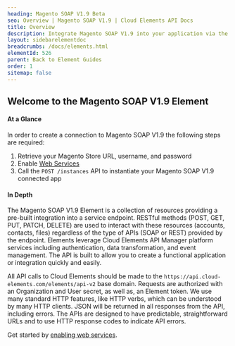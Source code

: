 ```yaml
---
heading: Magento SOAP V1.9 Beta
seo: Overview | Magento SOAP V1.9 | Cloud Elements API Docs
title: Overview
description: Integrate Magento SOAP V1.9 into your application via the Cloud Elements APIs.
layout: sidebarelementdoc
breadcrumbs: /docs/elements.html
elementId: 526
parent: Back to Element Guides
order: 1
sitemap: false
---
```


## Welcome to the Magento SOAP V1.9 Element


#### At a Glance

In order to create a connection to Magento SOAP V1.9 the following steps are required:

1. Retrieve your Magento Store URL, username, and password
2. Enable [Web Services](magento-soapv19-endpoint-setup.html)
3. Call the `POST /instances` API to instantiate your Magento SOAP V1.9 connected app

#### In Depth

The Magento SOAP V1.9 Element is a collection of resources providing a pre-built integration into a service endpoint. RESTful methods (POST, GET, PUT, PATCH, DELETE) are used to interact with these resources (accounts, contacts, files) regardless of the type of APIs (SOAP or REST) provided by the endpoint. Elements leverage Cloud Elements API Manager platform services including authentication, data transformation, and event management.  The API is built to allow you to create a functional application or integration quickly and easily.

All API calls to Cloud Elements should be made to the `https://api.cloud-elements.com/elements/api-v2` base domain. Requests are authorized with an Organization and User secret, as well as, an Element token.  We use many standard HTTP features, like HTTP verbs, which can be understood by many HTTP clients. JSON will be returned in all responses from the API, including errors. The APIs are designed to have predictable, straightforward URLs and to use HTTP response codes to indicate API errors.

Get started by [enabling web services](magento-soapv19-endpoint-setup.html).
